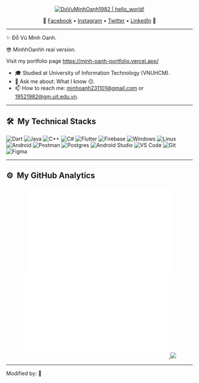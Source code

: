 <p align="center">
  <a href="https://github.com/oanhdtm1982"><img src="https://readme-typing-svg.herokuapp.com?font=SF+Mono&size=50&duration=2311&pause=500&color=5F9EA0&center=true&vCenter=true&width=700&height=100&lines=%F0%9F%91%8B+Hello+World+!+;My+name's+Minh+Oanh+🐷" alt="DoVuMinhOanh1982 | hello_world!" /></a>
</p>
<p align="center">
  👻 <a href="https://www.facebook.com/dovuminhoanh1982/">Facebook</a> •
  <a href="https://www.instagram.com/dovuminhoanh.1982">Instagram</a> •
  <a href="https://twitter.com/DoVuMinhOanh">Twitter</a> •
  <a href="https://www.linkedin.com/in/thi-minh-oanh-do-513b5119a/">LinkedIn</a> 👻
</p>


---
✨ Đỗ Vũ Minh Oanh. 

😎 MinhhOanhh real version.

Visit my portfolio page https://minh-oanh-portfolio.vercel.app/

- 🎓 Studied at University of Information Technology (VNUHCM).   
- 💬 Ask me about: What I know 😗.
- 📫 How to reach me: [minhoanh231101@gmail.com](mailto:minhoanh231101@gmail.com) or [19521982@gm.uit.edu.vn](mailto:19521982@gm.uit.edu.vn).

---
## 🛠 &nbsp;My Technical Stacks
![Dart](https://img.shields.io/badge/dart-%230175C2.svg?style=for-the-badge&logo=dart&logoColor=white)
![Java](https://img.shields.io/badge/java-%23ED8B00.svg?style=for-the-badge&logo=java&logoColor=white)
![C++](https://img.shields.io/badge/-C++-007ACC?style=for-the-badge&logo=cplusplus&logoColor=white)
![C#](https://img.shields.io/badge/C%23-239120?style=for-the-badge&logo=c-sharp&logoColor=white)
![Flutter](https://img.shields.io/badge/Flutter-%2302569B.svg?style=for-the-badge&logo=Flutter&logoColor=white)
![Firebase](https://img.shields.io/badge/-Firebase-FFCA28?style=for-the-badge&logo=firebase&logoColor=ffffff)
![Windows](https://img.shields.io/badge/Windows-0078D6?style=for-the-badge&logo=windows&logoColor=white)
![Linux](https://img.shields.io/badge/Linux-FCC624?style=for-the-badge&logo=linux&logoColor=black)
![Android](https://img.shields.io/badge/Android-3DDC84?style=for-the-badge&logo=android&logoColor=white)
![Postman](https://img.shields.io/badge/Postman-FF6C37?style=for-the-badge&logo=postman&logoColor=white)
![Postgres](https://img.shields.io/badge/postgres-%23316192.svg?style=for-the-badge&logo=postgresql&logoColor=white)
![Android Studio](https://img.shields.io/badge/Android%20Studio-3DDC84.svg?style=for-the-badge&logo=android-studio&logoColor=white)
![VS Code](https://img.shields.io/badge/-VS%20Code-007ACC?style=for-the-badge&logo=visual-studio-code&logoColor=ffffff)
![Git](https://img.shields.io/badge/git-%23F05033.svg?style=for-the-badge&logo=git&logoColor=white)
![Figma](https://img.shields.io/badge/figma-%23F24E1E.svg?style=for-the-badge&logo=figma&logoColor=white)

---
## ⚙️ &nbsp;My GitHub Analytics
<div align="center">
  <a href="https://github.com/oanhdtm1982">
    <img height="230em" src="https://github.com/oanhdtm1982/github-stats-transparent/blob/output/generated/overview.svg" />
    <img height="230em" src="https://github.com/oanhdtm1982/github-stats-transparent/blob/output/generated/languages.svg" />
    <img height="280em" src="https://github-readme-activity-graph.vercel.app/graph?username=oanhdtm1982&theme=material&radius=16" />
  </a>
</div>

---
Modified by: 🐷
